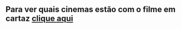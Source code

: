 ## Para ver quais cinemas estão com o filme em cartaz [clique aqui](https://www.feego.org.br/kardec)

